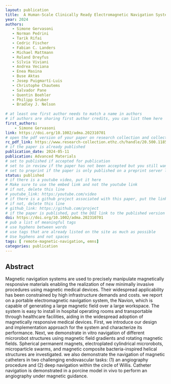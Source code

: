 ```yaml
---
layout: publication
title:  A Human-Scale Clinically Ready Electromagnetic Navigation System for Magnetically Responsive Biomaterials and Medical Devices
year: 2024
authors: 
   - Simone Gervasoni
   - Norman Pedrini
   - Tarik Rifai
   - Cedric Fischer
   - Fabian C. Landers
   - Michael Mattmann
   - Roland Dreyfus
   - Silvia Viviani
   - Andrea Veciana
   - Enea Masina
   - Buse Aktas
   - Josep Puigmartí-Luis
   - Christophe Chautems
   - Salvador Pane
   - Quentin Boehler
   - Philipp Gruber
   - Bradley J. Nelson
   
# at least one first author needs to match a name in authors
# if authors are sharing first author credits, you can list them here
first_authors: 
    - Simone Gervasoni
link: https://doi.org/10.1002/adma.202310701
# open the pdf version of your paper on research collection and collect the link there
rc_pdf_link: https://www.research-collection.ethz.ch/handle/20.500.11850/672718
# if the paper is already published
publication_date: 2024-05-11
publication: Advanced Materials 
# set to published if accepted for publication
# set to in review if the paper has not been accepted but you still want a web presence for it
# set to preprint if the paper is only published on a preprint server like arxiv
status: published
# if there is a youtube video, put it here
# Make sure to use the embed link and not the youtube link
# if not, delete this line
# youtube_link: https:/youtube.com/video
# if there is a github project associated with this paper, put the link here
# if not, delete this line
# github_link: https://github.com/project
# if the paper is published, put the DOI link to the published version
doi: https://doi.org/10.1002/adma.202310701
# pub a list of meaningful tags
# use hyphens between words
# use tags that are already listed on the site as much as possible
# Use hyphens and not spaces
tags: [ remote-magnetic-navigation, emns]
categories: publication
---
```



## Abstract ##
Magnetic navigation systems are used to precisely manipulate magnetically responsive materials enabling the realization of new minimally invasive procedures using magnetic medical devices. Their widespread applicability has been constrained by high infrastructure demands and costs. we report on a portable electromagnetic navigation system, the Navion, which is capable of generating a large magnetic field over a large workspace. The system is easy to install in hospital operating rooms and transportable through healthcare facilities, aiding in the widespread adoption of magnetically responsive medical devices. First, we introduce our design and implementation approach for the system and characterize its performance. Next, we demonstrate in vitro navigation of different microrobot structures using magnetic field gradients and rotating magnetic fields. Spherical permanent magnets, electroplated cylindrical microrobots, microparticle swarms, and magnetic composite bacteria-inspired helical structures are investigated. we also demonstrate the navigation of magnetic catheters in two challenging endovascular tasks: (1) an angiography procedure and (2) deep navigation within the circle of Willis. Catheter navigation is demonstrated in a porcine model in vivo to perform an angiography under magnetic guidance. 